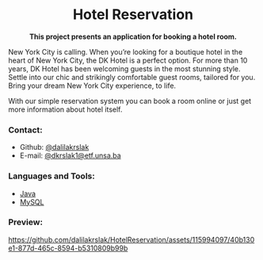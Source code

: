 # <div align="center"> Hotel Reservation </div>
**<div align="center">This project presents an application for booking a hotel room.</div>**

New York City is calling. When you’re looking for a boutique hotel in the heart of New York City, the DK Hotel is a perfect option. For more than 10 years, DK Hotel has been welcoming guests in the most stunning style. Settle into our chic and strikingly comfortable guest rooms, tailored for you. Bring your dream New York City experience, to life.

With our simple reservation system you can book a room online or just get more information about hotel itself.

### Contact:
* Github: [@dalilakrslak](https://github.com/dalilakrslak)   
* E-mail: [@dkrslak1@etf.unsa.ba](mailto:@dkrslak1@etf.unsa.ba)

### Languages and Tools:
* [Java](https://www.java.com/en/)
* [MySQL](https://www.mysql.com/)

### Preview:

https://github.com/dalilakrslak/HotelReservation/assets/115994097/40b130e1-877d-465c-8594-b5310809b99b

